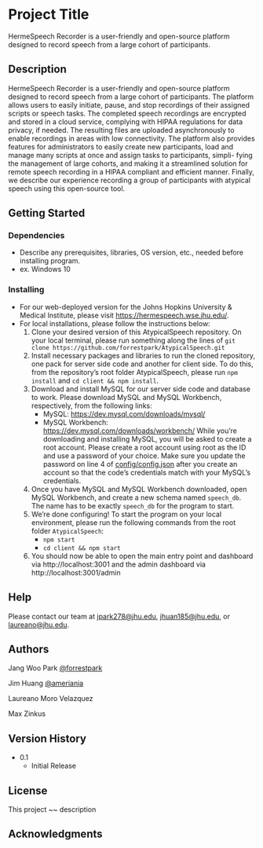 # Project Title

HermeSpeech Recorder is a user-friendly and
open-source platform designed to record speech from a
large cohort of participants.

## Description

HermeSpeech Recorder is a user-friendly and
open-source platform designed to record speech from a
large cohort of participants. The platform allows users
to easily initiate, pause, and stop recordings of their
assigned scripts or speech tasks. The completed speech
recordings are encrypted and stored in a cloud service,
complying with HIPAA regulations for data privacy, if
needed. The resulting files are uploaded asynchronously
to enable recordings in areas with low connectivity. The
platform also provides features for administrators to
easily create new participants, load and manage many scripts at once and assign tasks to participants, simpli-
fying the management of large cohorts, and making it a streamlined solution for remote speech recording in
a HIPAA compliant and efficient manner. Finally, we
describe our experience recording a group of participants
with atypical speech using this open-source tool.

## Getting Started

### Dependencies

* Describe any prerequisites, libraries, OS version, etc., needed before installing program.
* ex. Windows 10

### Installing

* For our web-deployed version for the Johns Hopkins University & Medical Institute, please visit https://hermespeech.wse.jhu.edu/.
* For local installations, please follow the instructions below:
  1. Clone your desired version of this AtypicalSpeech repository. On your local terminal, please run something along the lines of ```git clone https://github.com/forrestpark/AtypicalSpeech.git```
  2. Install necessary packages and libraries to run the cloned repository, one pack for server side code and another for client side. To do this, from the repository’s root folder AtypicalSpeech, please run `npm install` and `cd client && npm install`.
  3. Download and install MySQL for our server side code and database to work. Please download MySQL and MySQL Workbench, respectively, from the following links:
     * MySQL: https://dev.mysql.com/downloads/mysql/
     * MySQL Workbench: https://dev.mysql.com/downloads/workbench/
     While you’re downloading and installing MySQL, you will be asked to create a root account. Please create a root account using root as the ID and use a password of your choice. Make sure you update the password on line 4 of [config/config.json](https://github.com/maxzinkus/AtypicalSpeech/blob/master/config/config.json) after you create an account so that the code’s credentials match with your MySQL’s credentials.
  4. Once you have MySQL and MySQL Workbench downloaded, open MySQL Workbench, and create a new schema named `speech_db`. The name has to be exactly `speech_db` for the program to start.
  5. We’re done configuring! To start the program on your local environment, please run the following commands from the root folder `AtypicalSpeech`:
     * `npm start`
     * `cd client && npm start`
  6. You should now be able to open the main entry point and dashboard via http://localhost:3001 and the admin dashboard via http://localhost:3001/admin

## Help

Please contact our team at jpark278@jhu.edu, jhuan185@jhu.edu, or laureano@jhu.edu.

## Authors

Jang Woo Park 
[@forrestpark](https://github.com/forrestpark)

Jim Huang
[@ameriania](https://github.com/ameriania)

Laureano Moro Velazquez

Max Zinkus

## Version History

* 0.1
    * Initial Release

## License

This project ~~ description

## Acknowledgments
